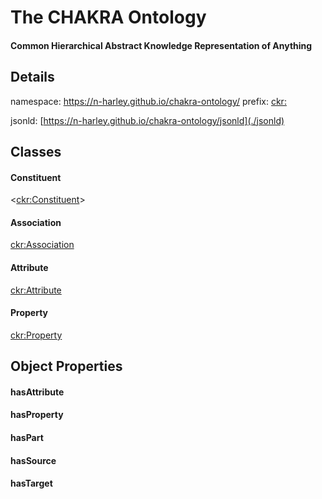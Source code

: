 # The CHAKRA Ontology

#### Common Hierarchical Abstract Knowledge Representation of Anything

## Details

namespace: <https://n-harley.github.io/chakra-ontology/>
prefix: <ckr:>

jsonld: [https://n-harley.github.io/chakra-ontology/jsonld](./jsonld)

## Classes

#### Constituent

<[ckr:Constituent](https://n-harley.github.io/chakra-ontology/#Constituent)>

#### Association

[ckr:Association](https://n-harley.github.io/chakra-ontology/#Association)

#### Attribute

[ckr:Attribute](https://n-harley.github.io/chakra-ontology/#Attribute)

#### Property

[ckr:Property](https://n-harley.github.io/chakra-ontology/#Property)

## Object Properties

#### hasAttribute
#### hasProperty
#### hasPart
#### hasSource
#### hasTarget
